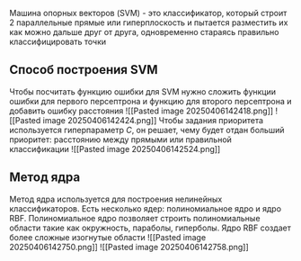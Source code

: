 Машина опорных векторов (SVM) - это классификатор, который строит 2 параллельные прямые или гиперплоскость и пытается разместить их как можно дальше друг от друга, одновременно стараясь правильно классифицировать точки
## Способ построения SVM
Чтобы посчитать функцию ошибки для SVM нужно сложить функции ошибки для первого персептрона и функцию для второго персептрона и добавить ошибку расстояния
![[Pasted image 20250406142418.png]]
![[Pasted image 20250406142424.png]]
Чтобы задания приоритета используется гиперпараметр $C$, он решает, чему будет отдан больший приоритет: расстоянию между прямыми или правильной классификации
![[Pasted image 20250406142524.png]]
## Метод ядра
Метод ядра используется для построения нелинейных классификаторов. Есть несколько ядер: полиномиальное ядро и ядро RBF. Полиномиальное ядро позволяет строить полиномиальные области такие как окружность, параболы, гиперболы. Ядро RBF создает более сложные изогнутые области
![[Pasted image 20250406142750.png]]
![[Pasted image 20250406142758.png]]
